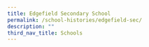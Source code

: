 ```yaml
---
title: Edgefield Secondary School
permalink: /school-histories/edgefield-sec/
description: ""
third_nav_title: Schools
---
```



